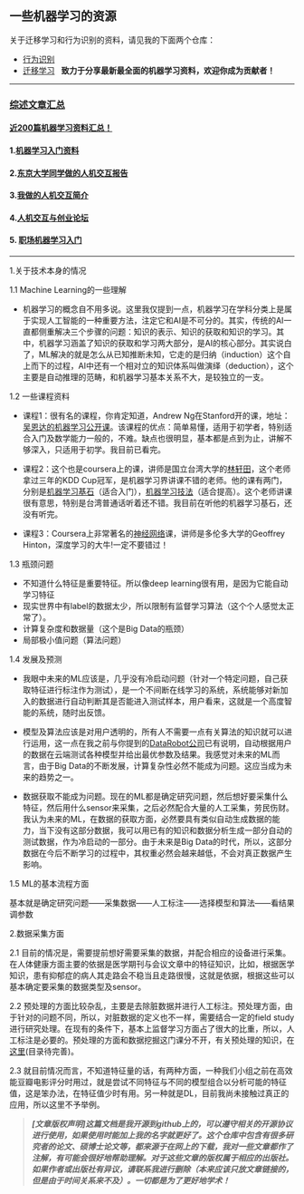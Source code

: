 ## 一些机器学习的资源

关于迁移学习和行为识别的资料，请见我的下面两个仓库：

- [行为识别](https://github.com/jindongwang/activityrecognition)
- [迁移学习](https://github.com/jindongwang/transferlearning)
 
**致力于分享最新最全面的机器学习资料，欢迎你成为贡献者！**
- - -

### [综述文章汇总](https://github.com/jindongwang/MachineLearning/tree/master/papers/survey)

#### [近200篇机器学习资料汇总！](https://zhuanlan.zhihu.com/p/26136757)

#### 1.[机器学习入门资料](https://github.com/jindongwang/MachineLearning/blob/master/MLMaterials.md)

#### 2.[东京大学同学做的人机交互报告](https://github.com/jindongwang/MachineLearning/blob/master/FieldResearchinChina927-104.pdf)

#### 3.[我做的人机交互简介](https://github.com/jindongwang/HCI)

#### 4.[人机交互与创业论坛](https://github.com/jindongwang/MachineLearning/blob/master/%E4%BA%BA%E6%9C%BA%E4%BA%A4%E4%BA%92%E4%B8%8E%E5%88%9B%E4%B8%9A%E8%AE%BA%E5%9D%9B.md)

#### 5. [职场机器学习入门](https://github.com/jindongwang/MachineLearning/blob/master/%E8%81%8C%E5%9C%BA-%E6%9C%BA%E5%99%A8%E5%AD%A6%E4%B9%A0%E5%85%A5%E9%97%A8.md)

- - -

1.关于技术本身的情况

1.1 Machine Learning的一些理解
* 机器学习的概念自不用多说。这里我仅提到一点，机器学习在学科分类上是属于实现人工智能的一种重要方法，注定它和AI是不可分的。其实，传统的AI一直都侧重解决三个步骤的问题：知识的表示、知识的获取和知识的学习。其中，机器学习涵盖了知识的获取和学习两大部分，是AI的核心部分。其实说白了，ML解决的就是怎么从已知推断未知，它走的是归纳（induction）这个自上而下的过程，AI中还有一个相对立的知识体系叫做演绎（deduction），这个主要是自动推理的范畴，和机器学习基本关系不大，是较独立的一支。

1.2 一些课程资料
* 课程1：很有名的课程，你肯定知道，Andrew Ng在Stanford开的课，地址：[吴恩达的机器学习公开课](https://www.coursera.org/learn/machine-learning)。该课程的优点：简单易懂，适用于初学者，特别适合入门及数学能力一般的，不难。缺点也很明显，基本都是点到为止，讲解不够深入，只适用于初学。我目前已看完。

* 课程2：这个也是coursera上的课，讲师是国立台湾大学的[林轩田](https://www.coursera.org/instructor/htlin)，这个老师拿过三年的KDD Cup冠军，是机器学习界讲课不错的老师。他的课有两门，分别是[机器学习基石](https://www.coursera.org/course/ntumlone)（适合入门），[机器学习技法](https://www.coursera.org/course/ntumltwo)（适合提高）。这个老师讲课很有意思，特别是台湾普通话听着还不错。我目前在听他的机器学习基石，还没有听完。

* 课程3：Coursera上非常著名的[神经网络](https://www.coursera.org/learn/neural-networks/home/welcome)课，讲师是多伦多大学的Geoffrey Hinton，深度学习的大牛!一定不要错过！

1.3 瓶颈问题
* 不知道什么特征是重要特征。所以像deep learning很有用，是因为它能自动学习特征
* 现实世界中有label的数据太少，所以限制有监督学习算法（这个个人感觉太正常了）。
* 计算复杂度和数据量（这个是Big Data的瓶颈）
* 局部极小值问题（算法问题）

1.4 发展及预测
* 我眼中未来的ML应该是，几乎没有冷启动问题（针对一个特定问题，自己获取特征进行标注作为测试），是一个不间断在线学习的系统，系统能够对新加入的数据进行自动判断其是否能进入测试样本，用户看来，这就是一个高度智能的系统，随时出反馈。

* 模型及算法应该是对用户透明的，所有人不需要一点有关算法的知识就可以进行运用，这一点在我之前与你提到的[DataRobot公司](http://www.datarobot.com/)已有说明，自动根据用户的数据在云端测试各种模型并给出最优参数及结果。我感觉对未来的ML而言，由于Big Data的不断发展，计算复杂性必然不能成为问题。这应当成为未来的趋势之一。

* 数据获取不能成为问题。现在的ML都是确定研究问题，然后想好要采集什么特征，然后用什么sensor来采集，之后必然配合大量的人工采集，劳民伤财。我认为未来的ML，在数据的获取方面，必然要具有类似自动生成数据的能力，当下没有这部分数据，我可以用已有的知识和数据分析生成一部分自动的测试数据，作为冷启动的一部分。由于未来是Big Data的时代，所以，这部分数据在今后不断学习的过程中，其权重必然会越来越低，不会对真正数据产生影响。

1.5 ML的基本流程方面

  基本就是确定研究问题——采集数据——人工标注——选择模型和算法——看结果调参数


2.数据采集方面

2.1 目前的情况是，需要提前想好需要采集的数据，并配合相应的设备进行采集。在人体健康方面主要的依据是医学期刊与会议文章中的特征知识，比如，根据医学知识，患有抑郁症的病人其走路会不稳当且走路很慢，这就是依据，根据这些可以基本确定要采集的数据类型及sensor。

2.2 预处理的方面比较杂乱，主要是去除脏数据并进行人工标注。预处理方面，由于针对的问题不同，所以，对脏数据的定义也不一样，需要结合一定的field study进行研究处理。在现有的条件下，基本上监督学习方面占了很大的比重，所以，人工标注是必要的。预处理的方面和数据挖掘这门课分不开，有关预处理的知识，在[这里]()(目录待完善)。

2.3 就目前情况而言，不知道特征量的话，有两种方面，一种我们小组之前在高效能豆瓣电影评分时用过，就是尝试不同特征与不同的模型组合以分析可能的特征值，这是笨办法，在特征值少时有用。另一种就是DL，目前我尚未接触过真正的应用，所以这里不予举例。

> ***[文章版权声明]这篇文档是我开源到github上的，可以遵守相关的开源协议进行使用，如果使用时能加上我的名字就更好了。这个仓库中包含有很多研究者的论文、硕博士论文等，都来源于在网上的下载，我对一些文章都作了注解，有可能会很好地帮助理解。对于这些文章的版权属于相应的出版社。如果作者或出版社有异议，请联系我进行删除（本来应该只放文章链接的，但是由于时间关系来不及）。一切都是为了更好地学术！***
